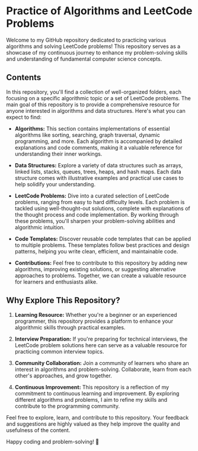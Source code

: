 # Practice of Algorithms and LeetCode Problems

Welcome to my GitHub repository dedicated to practicing various algorithms and solving LeetCode problems! This repository serves as a showcase of my continuous journey to enhance my problem-solving skills and understanding of fundamental computer science concepts.

## Contents

In this repository, you'll find a collection of well-organized folders, each focusing on a specific algorithmic topic or a set of LeetCode problems. The main goal of this repository is to provide a comprehensive resource for anyone interested in algorithms and data structures. Here's what you can expect to find:

- **Algorithms:** This section contains implementations of essential algorithms like sorting, searching, graph traversal, dynamic programming, and more. Each algorithm is accompanied by detailed explanations and code comments, making it a valuable reference for understanding their inner workings.

- **Data Structures:** Explore a variety of data structures such as arrays, linked lists, stacks, queues, trees, heaps, and hash maps. Each data structure comes with illustrative examples and practical use cases to help solidify your understanding.

- **LeetCode Problems:** Dive into a curated selection of LeetCode problems, ranging from easy to hard difficulty levels. Each problem is tackled using well-thought-out solutions, complete with explanations of the thought process and code implementation. By working through these problems, you'll sharpen your problem-solving abilities and algorithmic intuition.

- **Code Templates:** Discover reusable code templates that can be applied to multiple problems. These templates follow best practices and design patterns, helping you write clean, efficient, and maintainable code.

- **Contributions:** Feel free to contribute to this repository by adding new algorithms, improving existing solutions, or suggesting alternative approaches to problems. Together, we can create a valuable resource for learners and enthusiasts alike.

## Why Explore This Repository?

1. **Learning Resource:** Whether you're a beginner or an experienced programmer, this repository provides a platform to enhance your algorithmic skills through practical examples.

2. **Interview Preparation:** If you're preparing for technical interviews, the LeetCode problem solutions here can serve as a valuable resource for practicing common interview topics.

3. **Community Collaboration:** Join a community of learners who share an interest in algorithms and problem-solving. Collaborate, learn from each other's approaches, and grow together.

4. **Continuous Improvement:** This repository is a reflection of my commitment to continuous learning and improvement. By exploring different algorithms and problems, I aim to refine my skills and contribute to the programming community.

Feel free to explore, learn, and contribute to this repository. Your feedback and suggestions are highly valued as they help improve the quality and usefulness of the content.

Happy coding and problem-solving! 🚀
